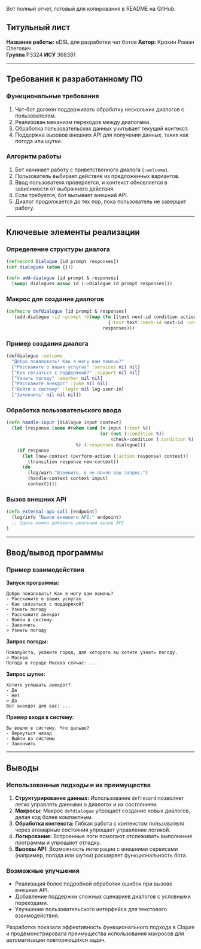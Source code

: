 Вот полный отчет, готовый для копирования в README на GitHub:  

## Титульный лист

**Название работы:** eDSL для разработки чат ботов
**Автор:** Крохин Роман Олегович  
**Группа** P3324
**ИСУ** 368381

---

## Требования к разработанному ПО

### Функциональные требования
1. Чат-бот должен поддерживать обработку нескольких диалогов с пользователем.
2. Реализован механизм переходов между диалогами.
3. Обработка пользовательских данных учитывает текущий контекст.
4. Поддержка вызовов внешних API для получения данных, таких как погода или шутки.

### Алгоритм работы
1. Бот начинает работу с приветственного диалога (`:welcome`).
2. Пользователь выбирает действие из предложенных вариантов.
3. Ввод пользователя проверяется, и контекст обновляется в зависимости от выбранного действия.
4. Если требуется, бот вызывает внешний API.
5. Диалог продолжается до тех пор, пока пользователь не завершит работу.

---

## Ключевые элементы реализации

### Определение структуры диалога
```clojure
(defrecord Dialogue [id prompt responses])
(def dialogues (atom {}))

(defn add-dialogue [id prompt & responses]
  (swap! dialogues assoc id (->Dialogue id prompt responses)))
```

### Макрос для создания диалогов
```clojure
(defmacro defdialogue [id prompt & responses]
  `(add-dialogue ~id ~prompt ~@(map (fn [[text next-id condition action]]
                                      {:text text :next-id next-id :condition condition :action action})
                                    responses)))
```

### Пример создания диалога
```clojure
(defdialogue :welcome
  "Добро пожаловать! Как я могу вам помочь?"
  ["Расскажите о ваших услугах" :services nil nil]
  ["Как связаться с поддержкой?" :support nil nil]
  ["Узнать погоду" :weather nil nil]
  ["Расскажите анекдот" :joke nil nil]
  ["Войти в систему" :login nil log-user-in]
  ["Закончить" nil nil nil])
```

### Обработка пользовательского ввода
```clojure
(defn handle-input [dialogue input context]
  (let [response (some #(when (and (= input (:text %))
                                   (or (not (:condition %))
                                       (check-condition (:condition %) context)))
                          %) (:responses dialogue))]
    (if response
      (let [new-context (perform-action (:action response) context)]
        (transition response new-context))
      (do
        (log/warn "Извините, я не понял ваш запрос.")
        (handle-context context input)
        context))))
```

### Вызов внешних API
```clojure
(defn external-api-call [endpoint]
  (log/info "Вызов внешнего API:" endpoint)
  ;; Здесь можно добавить реальный вызов API
)
```

---

## Ввод/вывод программы

### Пример взаимодействия

**Запуск программы:**
```
Добро пожаловать! Как я могу вам помочь?
- Расскажите о ваших услугах
- Как связаться с поддержкой?
- Узнать погоду
- Расскажите анекдот
- Войти в систему
- Закончить
> Узнать погоду
```

**Запрос погоды:**
```
Пожалуйста, укажите город, для которого вы хотите узнать погоду.
> Москва
Погода в городе Москва сейчас: ...
```

**Запрос шутки:**
```
Хотите услышать анекдот?
- Да
- Нет
> Да
Вот анекдот для вас: ...
```

**Пример входа в систему:**
```
Вы вошли в систему. Что дальше?
- Вернуться назад
- Выйти из системы
- Закончить
```

---

## Выводы

### Использованные подходы и их преимущества
1. **Структурирование данных:** Использование `defrecord` позволяет легко управлять данными о диалогах и их состоянием.
2. **Макросы:** Макрос `defdialogue` упрощает создание новых диалогов, делая код более компактным.
3. **Обработка контекста:** Гибкая работа с контекстом пользователя через атомарные состояния упрощает управление логикой.
4. **Логирование:** Встроенные логи помогают отслеживать выполнение программы и упрощают отладку.
5. **Вызовы API:** Возможность интеграции с внешними сервисами (например, погода или шутки) расширяет функциональность бота.

### Возможные улучшения
- Реализация более подробной обработки ошибок при вызове внешних API.
- Добавление поддержки сложных сценариев диалогов с условными переходами.
- Улучшение пользовательского интерфейса для текстового взаимодействия.

Разработка показала эффективность функционального подхода в Clojure и продемонстрировала преимущества использования макросов для автоматизации повторяющихся задач.
